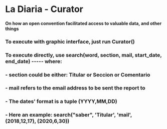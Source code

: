 # La Diaria - Curator
#### On how an open convention facilitated access to valuable data, and other things
### To execute with graphic interface, just run **Curator()** 
  
### To execute directly, use **search(word, section, mail, start_date, end_date)** ----- where:
### - **section** could be either: **Titular** or **Seccion** or **Comentario**
### - **mail** refers to the email address to be sent the report to
### - The **dates' format** is a tuple (YYYY,MM,DD)
### - Here an example: **search("saber", 'Titular', 'mail', (2018,12,17), (2020,6,30))**
